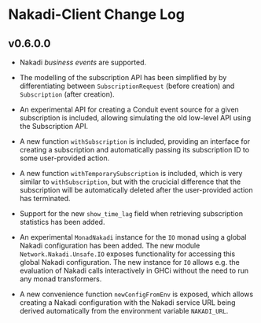 # Nakadi-Client Change Log

## v0.6.0.0

* Nakadi *business events* are supported.

* The modelling of the subscription API has been simplified by by differentiating between `SubscriptionRequest` (before creation) and `Subscription` (after creation).

* An experimental API for creating a Conduit event source for a given subscription is included, allowing simulating the old low-level API using the Subscription API.

* A new function `withSubscription` is included, providing an interface for creating a subscription and automatically passing its subscription ID to some user-provided action.

* A new function `withTemporarySubscription` is included, which is very similar to `withSubscription`, but with the crucicial difference that the subscription will be automatically deleted after the user-provided action has terminated.

* Support for the new `show_time_lag` field when retrieving subscription statistics has been added.

* An experimental `MonadNakadi` instance for the `IO` monad using a global Nakadi configuration has been added. The new module `Network.Nakadi.Unsafe.IO` exposes functionality for accessing this global Nakadi configuration. The new instance for `IO` allows e.g. the evaluation of Nakadi calls interactively in GHCi without the need to run any monad transformers.

* A new convenience function `newConfigFromEnv` is exposed, which allows creating a Nakadi configuration with the Nakadi service URL being derived automatically from the environment variable `NAKADI_URL`.
